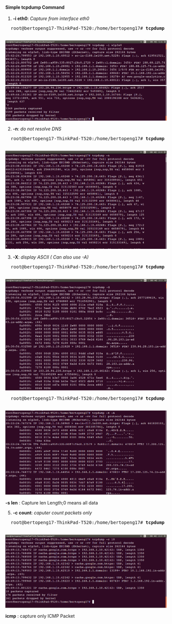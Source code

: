 
#### Simple tcpdump Command

1.  <b>-i eth0</b>: <i>Capture from interface eth0</i><br>

  <pre>
  root@bertopeng17-ThinkPad-T520:/home/bertopeng17# <b>tcpdump -i wlp3s0</b>
  </pre>


  ![alt tag](https://github.com/Telmat2015/TCPdump/blob/master/image/Screenshot%20from%202016-09-26%2015-46-22.png)
  ![alt tag](https://github.com/Telmat2015/TCPdump/blob/master/image/Screenshot%20from%202016-09-26%2015-50-08.png)


2.  <b>-n</b>: <i>do not resolve DNS</i><br>
  <pre>
  root@bertopeng17-ThinkPad-T520:/home/bertopeng17# <b>tcpdump -n</b>
  </pre>
  ![alt tag](https://github.com/Telmat2015/TCPdump/blob/master/image/Screenshot%20from%202016-09-26%2020-28-29.png)



3.  <b>-X</b>: <i>display ASCII ( Can also use -A)</i><br>
  <pre>
  root@bertopeng17-ThinkPad-T520:/home/bertopeng17# <b>tcpdump -X</b>
  </pre>
  ![alt tag](https://github.com/Telmat2015/TCPdump/blob/master/image/Screenshot%20from%202016-09-26%2020-31-30.png)

  <pre>
  root@bertopeng17-ThinkPad-T520:/home/bertopeng17# <b>tcpdump -X -A</b>
  </pre>
  ![alt tag](https://github.com/Telmat2015/TCPdump/blob/master/image/Screenshot%20from%202016-09-26%2020-34-20.png)

<b>-s len</b>       : Capture len Length;0 means all data<br>

5.  <b>-c count</b>: <i>caputer count packets only</i><br>
  <pre>
  root@bertopeng17-ThinkPad-T520:/home/bertopeng17# <b>tcpdump -c 10</b>
  </pre>
  ![alt tag](https://github.com/Telmat2015/TCPdump/blob/master/image/Screenshot%20from%202016-09-26%2020-49-34.png)


<b>icmp</b>         : capture only ICMP Packet<br>
